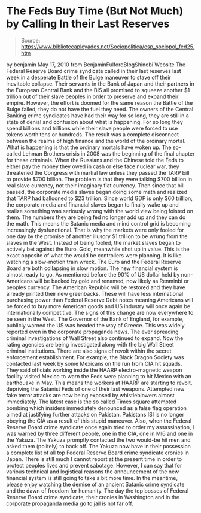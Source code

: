 # The Feds Buy Time (But Not Much) by Calling In their Last Reserves

> Source: https://www.bibliotecapleyades.net/Sociopolitica/esp_sociopol_fed25.htm

by benjamin
May 17, 2010
from
BenjaminFulfordBlogShinobi Website
The
Federal Reserve Board crime syndicate called in their last
reserves last week in a desperate Battle of the Bulge maneuver to stave off
their inevitable collapse.
Their servants in the Bank of Japan and
their partners in the European Central Bank and
the BIS all promised to squeeze another $1
trillion out of their slave peoples in order to preserve and expand their
empire. However, the effort is doomed for the same reason the Battle of the
Bulge failed, they do not have the fuel they need.
The owners of the Central Banking crime syndicates have had their way for so
long, they are still in a state of denial and confusion about what is
happening.
For so long they spend billions and trillions
while their slave people were forced to use tokens worth tens or hundreds.
The result was a complete disconnect between the realms of high finance and
the world of the ordinary mortal. What is happening is that the ordinary
mortals have woken up.
The so-called Lehman Brothers crisis in 2008 was the beginning of the
final chapter for these criminals. When the Russians and the Chinese told
the Feds to either pay the money they owed in cash or else face nuclear war,
they threatened the Congress with martial law unless they passed
the TARP bill to provide $700 billion.
The problem is that they were talking $700
billion in real slave currency, not their imaginary fiat currency.
Then since that bill passed, the corporate media
slaves began doing some math and realized that TARP had ballooned to $23
trillion. Since world GDP is only $60 trillion, the corporate media and
financial slaves began to finally wake up and realize something was
seriously wrong with the world view being foisted on them. The numbers they
are being fed no longer add up and they can do the math.
This means the Satanic media and mind control
grid is becoming increasingly dysfunctional.
That is why the markets were only fooled for one day by the promise of
another illusory $1 trillion to be wrung from the slaves in the West.
Instead of being fooled, the market slaves began to actively bet against the
Euro. Gold, meanwhile shot up in value. This is the exact opposite of what
the would be controllers were planning.
It is like watching a slow-motion train wreck. The Euro and the Federal
Reserve Board are both collapsing in slow motion.
The new financial system is almost ready to go. As mentioned before the 90%
of US dollar held by non-Americans will be backed by gold and renamed, now
likely as
Renminbi or peoples currency.
The American Republic will be restored and they
have already printed their new greenbacks.
These will have less international purchasing
power than Federal Reserve Debt notes meaning Americans will be forced to
buy more American goods and US industry will once again be internationally
competitive.
The signs of this change are now everywhere to be seen in the West. The
Governor of the Bank of England, for example, publicly warned the US was
headed the way of Greece. This was widely reported even in the corporate
propaganda news.
The ever spreading criminal investigations of Wall Street also continued to
expand. Now the rating agencies are being investigated along with the big
Wall Street criminal institutions.
There are also signs of revolt within the secret enforcement establishment.
For example, the
Black Dragon Society was contacted last
week by some Mexicans on the run from CIA hit squads. They said officials
working inside
the HAARP electro-magnetic weapon facility
visited Mexico to warn the Feds were planning to hit Mexico with an
earthquake in May.
This means the workers at HAARP are starting to
revolt, depriving the Satanist Feds of one of their last weapons.
Attempted new fake terror attacks are now being exposed by whistleblowers
almost immediately. The latest case is the so called Times square attempted
bombing which insiders immediately denounced as a false flag operation
aimed at justifying further attacks on Pakistan. Pakistans ISI is no longer
obeying the CIA as a result of this stupid maneuver.
Also, when the Federal Reserve Board crime syndicate once again tried to
order my assassination, I was warned by three different people, one in the
CIA, one in MI6 and one in the Yakuza.
The Yakuza promptly contacted the two would-be
hit men and asked them (politely) to back off. The Yakuza now have in their
possession a complete list of all top Federal Reserve Board crime syndicate
cronies in Japan.
There is still much I cannot report at the present time in order to protect
peoples lives and prevent sabotage. However, I can say that for various
technical and logistical reasons the announcement of the new financial
system is still going to take a bit more time.
In the meantime, please enjoy watching the demise of an ancient Satanic
crime syndicate and the dawn of freedom for humanity.
The day the top bosses of Federal Reserve Board
crime syndicate, their cronies in Washington and in the corporate propaganda
media go to jail is not far off.
